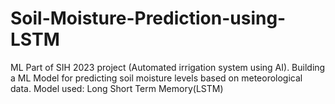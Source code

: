 # Soil-Moisture-Prediction-using-LSTM
ML Part of SIH 2023 project (Automated irrigation system using AI). Building a ML Model for predicting soil moisture levels based on meteorological data. Model used: Long Short Term Memory(LSTM)
